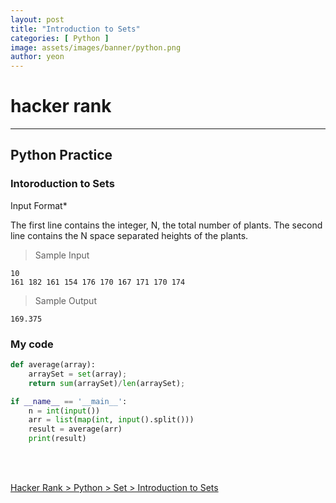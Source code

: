 ```yaml
---
layout: post
title: "Introduction to Sets"
categories: [ Python ]
image: assets/images/banner/python.png
author: yeon
---
```


# hacker rank
---
## Python Practice
### Intoroduction to Sets

Input Format*

The first line contains the integer, N, the total number of plants.
The second line contains the N space separated heights of the plants.



> Sample Input
~~~
10
161 182 161 154 176 170 167 171 170 174
~~~

> Sample Output
~~~
169.375
~~~

### My code
```python
def average(array):
    arraySet = set(array);
    return sum(arraySet)/len(arraySet);

if __name__ == '__main__':
    n = int(input())
    arr = list(map(int, input().split()))
    result = average(arr)
    print(result) 
```

<br>
<br>

[Hacker Rank > Python > Set > Introduction to Sets ](https://www.hackerrank.com/challenges/py-introduction-to-sets/problem)